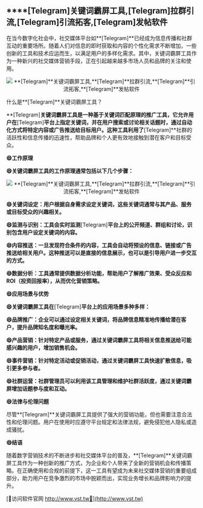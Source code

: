 ## ****[Telegram]**关键词霸屏工具,**[Telegram]**拉群引流,**[Telegram]**引流拓客,**[Telegram]**发帖软件**

在当今数字化社会中，社交媒体平台如**[Telegram]**已经成为信息传播和社群互动的重要场所。随着人们对信息的即时获取和内容的个性化需求不断增加，一些创新的工具和技术应运而生，以满足用户的多样化需求。其中，关键词霸屏工具作为一种新兴的社交媒体营销手段，正在引起越来越多市场人员和品牌的关注和使用。

 <center><img src="https://vst.tw/MP4/tuiguang/png/7.png" alt="**[Telegram]**关键词霸屏工具,**[Telegram]**拉群引流,**[Telegram]**引流拓客,**[Telegram]**发帖软件"></center>

什么是**[Telegram]**关键词霸屏工具？

**[Telegram]**关键词霸屏工具是一种基于关键词匹配原理的推广工具，它允许用户在**[Telegram]**平台上指定关键词，并在用户搜索或讨论相关话题时，通过自动化方式将特定内容或广告推送给目标用户。这种工具利用了**[Telegram]**社群的活跃性和信息传播的迅速性，帮助品牌和个人更有效地接触到潜在客户和目标受众。

**😄工作原理**

**😄关键词霸屏工具的工作原理通常包括以下几个步骤：**

 <center><img src="https://vst.tw/MP4/tuiguang/png/7.png" alt="**[Telegram]**关键词霸屏工具,**[Telegram]**拉群引流,**[Telegram]**引流拓客,**[Telegram]**发帖软件"></center>

**😄关键词设定：用户根据自身需求设定关键词，这些关键词通常与其产品、服务或目标受众的兴趣相关。**

**😄监测与识别：工具会实时监测**[Telegram]**平台上的公开频道、群组和讨论，识别包含用户设定关键词的内容。**

**😄内容推送：一旦发现符合条件的内容，工具会自动将预设的信息、链接或广告推送给相关用户。这种推送可以是直接的信息展示，也可以是引导用户进一步交互的方式。**

**😄数据分析：工具通常提供数据分析功能，帮助用户了解推广效果、受众反应和ROI（投资回报率），从而优化营销策略。**

**😄应用场景与优势**

**😄关键词霸屏工具在**[Telegram]**平台上的应用场景多种多样：**

**😄品牌推广：企业可以通过设定相关关键词，将品牌信息精准地传播给潜在客户，提升品牌知名度和曝光率。**

**😄产品营销：针对特定产品或服务，通过关键词霸屏工具将相关信息推送给可能感兴趣的用户，增加销售机会。**

**😄事件营销：针对特定活动或促销活动，通过关键词霸屏工具快速扩散信息，吸引更多参与者。**

**😄社群运营：社群管理员可以利用该工具管理和维护社群活跃度，通过关键词霸屏增加话题参与度和互动。**

**😄法律与伦理问题**

尽管**[Telegram]**关键词霸屏工具提供了强大的营销功能，但也需要注意合法性和伦理问题。用户在使用时应遵守平台规定和法律法规，避免侵犯他人隐私或造成骚扰。

**😄结语**

随着数字营销技术的不断进步和社交媒体平台的普及，**[Telegram]**关键词霸屏工具作为一种创新的推广方式，为企业和个人带来了全新的营销机会和传播策略。在正确使用和合规的前提下，这一工具有望成为未来社交媒体营销的重要组成部分，助力用户在竞争激烈的市场中脱颖而出，实现业务增长和品牌影响力的提升。


[👻访问软件官网 http://www.vst.tw👻](http://www.vst.tw)
